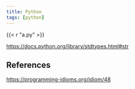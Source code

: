 ```yaml
---
title: Python
tags: [python]
---
```


{{< r "a.py" >}}

<https://docs.python.org/library/stdtypes.html#str>

## References

<https://programming-idioms.org/idiom/48>

